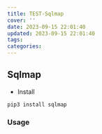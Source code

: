 ```yaml
---
title: TEST-Sqlmap
cover: ''
date: 2023-09-15 22:01:40
updated: 2023-09-15 22:01:40
tags:
categories:
---
```


## Sqlmap

- Install
```
pip3 install sqlmap
```

### Usage

```

```